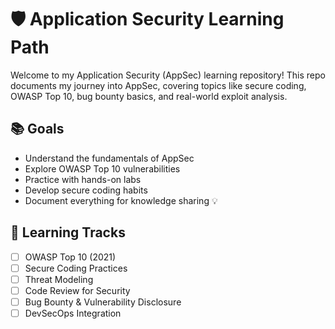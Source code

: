 # 🛡️ Application Security Learning Path

Welcome to my Application Security (AppSec) learning repository! This repo documents my journey into AppSec, covering topics like secure coding, OWASP Top 10, bug bounty basics, and real-world exploit analysis.

## 📚 Goals

- Understand the fundamentals of AppSec
- Explore OWASP Top 10 vulnerabilities
- Practice with hands-on labs
- Develop secure coding habits
- Document everything for knowledge sharing 💡

## 📍 Learning Tracks

- [ ] OWASP Top 10 (2021)
- [ ] Secure Coding Practices
- [ ] Threat Modeling
- [ ] Code Review for Security
- [ ] Bug Bounty & Vulnerability Disclosure
- [ ] DevSecOps Integration
